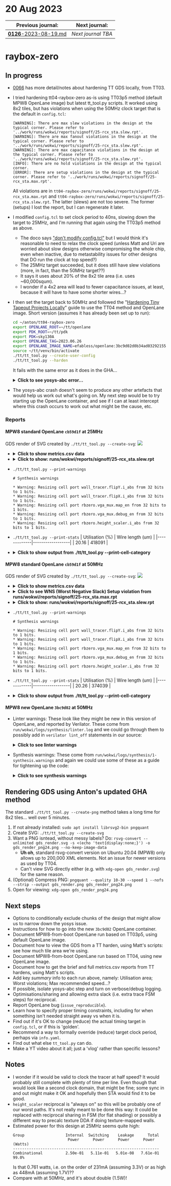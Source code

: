 # 20 Aug 2023

| Previous journal: | Next journal: |
|-|-|
| [**0126**-2023-08-19.md](./0126-2023-08-19.md) | *Next journal TBA* |

# raybox-zero

## In progress

*   [0066](./0066-2023-04-26.md) has more detail/notes about hardening TT GDS locally, from TT03.
*   I tried hardening tt04-raybox-zero as-is using TT03p5 method (default MPW8 OpenLane image) but latest tt_tool.py scripts. It worked using 8x2 tiles, but has violations when using the 50MHz clock target that is the default in `config.tcl`:
    ```
    [WARNING]: There are max slew violations in the design at the typical corner. Please refer to '../work/runs/wokwi/reports/signoff/25-rcx_sta.slew.rpt'.
    [WARNING]: There are max fanout violations in the design at the typical corner. Please refer to '../work/runs/wokwi/reports/signoff/25-rcx_sta.slew.rpt'.
    [WARNING]: There are max capacitance violations in the design at the typical corner. Please refer to '../work/runs/wokwi/reports/signoff/25-rcx_sta.slew.rpt'.
    [INFO]: There are no hold violations in the design at the typical corner.
    [ERROR]: There are setup violations in the design at the typical corner. Please refer to '../work/runs/wokwi/reports/signoff/25-rcx_sta.max.rpt'.
    ```
    All violations are in `tt04-raybox-zero/runs/wokwi/reports/signoff/25-rcx_sta.max.rpt` and `tt04-raybox-zero/runs/wokwi/reports/signoff/25-rcx_sta.slew.rpt`. The latter (slews) are not too severe. The former (setups) I lost the report, but I can regenerate it later.
*   I modified `config.tcl` to set clock period to 40ns, slowing down the target to 25MHz, and I'm running that again using the TT03p5 method as above.
    *   The doco says ["don't modify config.tcl"](https://tinytapeout.com/hdl/important/#dont-modify-configtcl) but I would think it's reasonable to need to relax the clock speed (unless Matt and Uri are worried about slow designs otherwise compromising the whole chip, even when inactive, due to metastability issues for other designs that DO run the clock at top speed?)
    *   The 25MHz target succeeded, but it does still have slew violations (more, in fact, than the 50MHz target??)
    *   It says it uses about 20% of the 8x2 tile area (i.e. uses ~60,000squm).
    *   I wonder if a 4x2 area will lead to fewer capacitance issues, at least, because it will have to have some shorter wires...?
*   I then set the target back to 50MHz and followed the "[Hardening Tiny Tapeout Projects Locally]" guide to use the TT04 method and OpenLane image. Short version (assumes it has already been set up to run):
    ```bash
    cd ~/anton/tt04-raybox-zero
    export OPENLANE_ROOT=~/tt/openlane
    export PDK_ROOT=~/tt/pdk
    export PDK=sky130A
    export OPENLANE_TAG=2023.06.26
    export OPENLANE_IMAGE_NAME=efabless/openlane:3bc9d02d0b34ad032921553e512fbe4bebf1d833
    source ~/tt/venv/bin/activate
    ./tt/tt_tool.py --create-user-config
    ./tt/tt_tool.py --harden
    ```
    It fails with the same error as it does in the GHA...
    
    <details><summary><strong>Click to see yosys-abc error...</strong></summary>

    ```
    [INFO]: Running linter (Verilator) (log: ../work/runs/wokwi/logs/synthesis/linter.log)...
    [INFO]: 0 errors found by linter
    [WARNING]: 19 warnings found by linter
    [STEP 1]
    [INFO]: Running Synthesis (log: ../work/runs/wokwi/logs/synthesis/1-synthesis.log)...
    [ERROR]: during executing yosys script /openlane/scripts/yosys/synth.tcl
    [ERROR]: Log: ../work/runs/wokwi/logs/synthesis/1-synthesis.log
    [ERROR]: Last 10 lines:

    67. Executing ABC pass (technology mapping using ABC).

    67.1. Extracting gate netlist of module `\tt_um_algofoogle_raybox_zero' to `/tmp/yosys-abc-slUxpa/input.blif'..
    Extracted 18522 gates and 18672 wires to a netlist network with 148 inputs and 151 outputs.

    67.1.1. Executing ABC.
    sh: line 1:   143 Aborted                 (core dumped) "/build/bin/yosys-abc" -s -f /tmp/yosys-abc-slUxpa/abc.script 2>&1
    ERROR: ABC: execution of command ""/build/bin/yosys-abc" -s -f /tmp/yosys-abc-slUxpa/abc.script 2>&1" failed: return code 134.
    child process exited abnormally
    ```
    </details>
*   The yosys-abc crash doesn't seem to produce any other artefacts that would help us work out what's going on. My next step would be to try starting up the OpenLane container, and see if I can at least intercept where this crash occurs to work out what might be the cause, etc.

### Reports

#### MPW8 standard OpenLane `cb59d1f` at 25MHz

GDS render of SVG created by `./tt/tt_tool.py --create-svg`:
![](i/0127-gds_render-tt03-25.png)

*   <details><summary><strong>Click to show metrics.csv data</strong></summary>

    | Param                            | value                         |
    |-|-|
    | design                           | /work/src                     |
    | design_name                      | tt_um_algofoogle_raybox_zero  |
    | config                           | wokwi                         |
    | flow_status                      | flow completed                |
    | total_runtime                    | 0h20m42s0ms                   |
    | routed_runtime                   | 0h16m16s0ms                   |
    | (Cell/mm^2)/Core_Util            | 39683.4422817017              |
    | DIEAREA_mm^2                     | 0.30697941759999997           |
    | CellPer_mm^2                     | 19841.72114085085             |
    | OpenDP_Util                      | 20.16                         |
    | Peak_Memory_Usage_MB             | 994.22                        |
    | cell_count                       | 6091                          |
    | tritonRoute_violations           | 0                             |
    | Short_violations                 | 0                             |
    | MetSpc_violations                | 0                             |
    | OffGrid_violations               | 0                             |
    | MinHole_violations               | 0                             |
    | Other_violations                 | 0                             |
    | Magic_violations                 | 0                             |
    | antenna_violations               | -1                            |
    | lvs_total_errors                 | 0                             |
    | cvc_total_errors                 | -1                            |
    | klayout_violations               | -1                            |
    | wire_length                      | 418091                        |
    | vias                             | 53171                         |
    | wns                              | 0.0                           |
    | pl_wns                           | 0.0                           |
    | optimized_wns                    | 0.0                           |
    | fastroute_wns                    | 0.0                           |
    | spef_wns                         | 0.0                           |
    | tns                              | 0.0                           |
    | pl_tns                           | 0.0                           |
    | optimized_tns                    | 0.0                           |
    | fastroute_tns                    | 0.0                           |
    | spef_tns                         | 0.0                           |
    | HPWL                             | 336821133.0                   |
    | routing_layer1_pct               | 0.0                           |
    | routing_layer2_pct               | 44.12                         |
    | routing_layer3_pct               | 16.3                          |
    | routing_layer4_pct               | 31.67                         |
    | routing_layer5_pct               | 0.78                          |
    | routing_layer6_pct               | -1                            |
    | wires_count                      | 18331                         |
    | wire_bits                        | 20581                         |
    | public_wires_count               | 139                           |
    | public_wire_bits                 | 2210                          |
    | memories_count                   | 0                             |
    | memory_bits                      | 0                             |
    | processes_count                  | 0                             |
    | cells_pre_abc                    | 18418                         |
    | AND                              | 310                           |
    | DFF                              | 7                             |
    | NAND                             | 211                           |
    | NOR                              | 2896                          |
    | OR                               | 2310                          |
    | XOR                              | 3472                          |
    | XNOR                             | 1906                          |
    | MUX                              | 812                           |
    | inputs                           | 148                           |
    | outputs                          | 151                           |
    | level                            | 89                            |
    | EndCaps                          | 162                           |
    | TapCells                         | 4357                          |
    | Diodes                           | 0                             |
    | Total_Physical_Cells             | 4519                          |
    | CoreArea_um^2                    | 298366.1568                   |
    | power_slowest_internal_uW        | -1                            |
    | power_slowest_switching_uW       | -1                            |
    | power_slowest_leakage_uW         | -1                            |
    | power_typical_internal_uW        | -1                            |
    | power_typical_switching_uW       | -1                            |
    | power_typical_leakage_uW         | -1                            |
    | power_fastest_internal_uW        | -1                            |
    | power_fastest_switching_uW       | -1                            |
    | power_fastest_leakage_uW         | -1                            |
    | critical_path_ns                 | -1                            |
    | suggested_clock_period           | 40.0                          |
    | suggested_clock_frequency        | 25.0                          |
    | CLOCK_PERIOD                     | 40                            |
    | SYNTH_STRATEGY                   | AREA 0                        |
    | SYNTH_MAX_FANOUT                 | 10                            |
    | FP_CORE_UTIL                     | 50                            |
    | FP_ASPECT_RATIO                  | 1                             |
    | FP_PDN_VPITCH                    | 153.6                         |
    | FP_PDN_HPITCH                    | 153.18                        |
    | PL_TARGET_DENSITY                | 0.55                          |
    | GRT_ADJUSTMENT                   | 0.3                           |
    | STD_CELL_LIBRARY                 | sky130_fd_sc_hd               |
    | DIODE_INSERTION_STRATEGY         | 3                             |

    </details>
*   <details><summary><strong>Click to show: runs/wokwi/reports/signoff/25-rcx_sta.slew.rpt</strong></summary>

    ```
    ===========================================================================
    report_check_types -max_slew -max_cap -max_fanout -violators
    ============================================================================
    max slew

    Pin                                    Limit    Slew   Slack
    ------------------------------------------------------------
    _09930_/A                               1.50    1.74   -0.24 (VIOLATED)
    _09683_/A2                              1.50    1.74   -0.24 (VIOLATED)
    _09684_/C                               1.50    1.74   -0.24 (VIOLATED)
    _10216_/A1                              1.50    1.74   -0.24 (VIOLATED)
    _10326_/B2                              1.50    1.74   -0.24 (VIOLATED)
    _09959_/A                               1.50    1.74   -0.24 (VIOLATED)
    _09998_/A1                              1.50    1.74   -0.24 (VIOLATED)
    _11547_/A2                              1.50    1.74   -0.24 (VIOLATED)
    _10342_/B                               1.50    1.74   -0.24 (VIOLATED)
    _09681_/Y                               1.51    1.74   -0.23 (VIOLATED)
    _09347_/X                               1.50    1.62   -0.12 (VIOLATED)
    _10118_/A                               1.50    1.62   -0.12 (VIOLATED)
    _09704_/B1                              1.50    1.62   -0.12 (VIOLATED)
    _09832_/A                               1.50    1.62   -0.12 (VIOLATED)
    _10313_/A                               1.50    1.62   -0.12 (VIOLATED)
    _09686_/A                               1.50    1.62   -0.12 (VIOLATED)
    _10372_/A                               1.50    1.62   -0.12 (VIOLATED)
    _10568_/A                               1.50    1.62   -0.12 (VIOLATED)
    _09348_/A                               1.50    1.62   -0.12 (VIOLATED)
    _11051_/C                               1.50    1.62   -0.12 (VIOLATED)
    _09920_/B1                              1.50    1.52   -0.02 (VIOLATED)
    _10201_/A                               1.50    1.52   -0.02 (VIOLATED)
    _09829_/A                               1.50    1.52   -0.02 (VIOLATED)
    _09682_/A                               1.50    1.52   -0.02 (VIOLATED)
    _10569_/B1                              1.50    1.52   -0.02 (VIOLATED)
    _10982_/A                               1.50    1.51   -0.01 (VIOLATED)
    _10984_/A                               1.50    1.51   -0.01 (VIOLATED)
    _11053_/B                               1.50    1.51   -0.01 (VIOLATED)
    _09293_/Y                               1.50    1.51   -0.01 (VIOLATED)

    max fanout

    Pin                                   Limit Fanout  Slack
    ---------------------------------------------------------
    _09819_/X                                10     19     -9 (VIOLATED)
    clkbuf_4_1_0_clk/X                       10     19     -9 (VIOLATED)
    _07847_/X                                10     14     -4 (VIOLATED)
    _09534_/X                                10     14     -4 (VIOLATED)
    clkbuf_4_0_0_clk/X                       10     13     -3 (VIOLATED)
    clkbuf_4_3_0_clk/X                       10     12     -2 (VIOLATED)
    _06284_/X                                10     11        (VIOLATED)
    _08100_/X                                10     11        (VIOLATED)
    _08275_/X                                10     11        (VIOLATED)
    _08765_/X                                10     11        (VIOLATED)
    _09595_/X                                10     11        (VIOLATED)
    _09773_/X                                10     11        (VIOLATED)
    _10093_/X                                10     11        (VIOLATED)
    clkbuf_4_11_0_clk/X                      10     11        (VIOLATED)

    max capacitance

    Pin                                    Limit     Cap   Slack
    ------------------------------------------------------------
    _09681_/Y                               0.13    0.16   -0.03 (VIOLATED)
    _09347_/X                               0.22    0.24   -0.02 (VIOLATED)
    _09293_/Y                               0.21    0.22   -0.01 (VIOLATED)


    ===========================================================================
    max slew violation count 29
    max fanout violation count 14
    max cap violation count 3
    ============================================================================
    ```
    </details>
*   `./tt/tt_tool.py --print-warnings`
    ```
    # Synthesis warnings

    * Warning: Resizing cell port wall_tracer.flipY.i_abs from 32 bits to 1 bits.
    * Warning: Resizing cell port wall_tracer.flipX.i_abs from 32 bits to 1 bits.
    * Warning: Resizing cell port rbzero.vga_mux.map_en from 32 bits to 1 bits.
    * Warning: Resizing cell port rbzero.vga_mux.debug_en from 32 bits to 1 bits.
    * Warning: Resizing cell port rbzero.height_scaler.i_abs from 32 bits to 1 bits.
    ```
*   `./tt/tt_tool.py --print-stats`
    | Utilisation (%) | Wire length (um) |
    |-------------|------------------|
    | 20.16 | 418091 |
*   <details><summary><strong>Click to show output from ./tt/tt_tool.py --print-cell-category</strong></summary>

    | Category | Cells | Count |
    |---------------|----------|-------|
    |Fill | [decap](https://skywater-pdk.readthedocs.io/en/main/contents/libraries/sky130_fd_sc_hd/cells/decap) [fill](https://skywater-pdk.readthedocs.io/en/main/contents/libraries/sky130_fd_sc_hd/cells/fill) | 26165|
    |Tap | [tapvpwrvgnd](https://skywater-pdk.readthedocs.io/en/main/contents/libraries/sky130_fd_sc_hd/cells/tapvpwrvgnd) | 4357|
    |Combo Logic | [a22o](https://skywater-pdk.readthedocs.io/en/main/contents/libraries/sky130_fd_sc_hd/cells/a22o) [o22a](https://skywater-pdk.readthedocs.io/en/main/contents/libraries/sky130_fd_sc_hd/cells/o22a) [o221a](https://skywater-pdk.readthedocs.io/en/main/contents/libraries/sky130_fd_sc_hd/cells/o221a) [a211o](https://skywater-pdk.readthedocs.io/en/main/contents/libraries/sky130_fd_sc_hd/cells/a211o) [a21oi](https://skywater-pdk.readthedocs.io/en/main/contents/libraries/sky130_fd_sc_hd/cells/a21oi) [o31a](https://skywater-pdk.readthedocs.io/en/main/contents/libraries/sky130_fd_sc_hd/cells/o31a) [or3b](https://skywater-pdk.readthedocs.io/en/main/contents/libraries/sky130_fd_sc_hd/cells/or3b) [a31o](https://skywater-pdk.readthedocs.io/en/main/contents/libraries/sky130_fd_sc_hd/cells/a31o) [o21a](https://skywater-pdk.readthedocs.io/en/main/contents/libraries/sky130_fd_sc_hd/cells/o21a) [nor3b](https://skywater-pdk.readthedocs.io/en/main/contents/libraries/sky130_fd_sc_hd/cells/nor3b) [and2b](https://skywater-pdk.readthedocs.io/en/main/contents/libraries/sky130_fd_sc_hd/cells/and2b) [o21ba](https://skywater-pdk.readthedocs.io/en/main/contents/libraries/sky130_fd_sc_hd/cells/o21ba) [o21bai](https://skywater-pdk.readthedocs.io/en/main/contents/libraries/sky130_fd_sc_hd/cells/o21bai) [a311o](https://skywater-pdk.readthedocs.io/en/main/contents/libraries/sky130_fd_sc_hd/cells/a311o) [a32oi](https://skywater-pdk.readthedocs.io/en/main/contents/libraries/sky130_fd_sc_hd/cells/a32oi) [and3b](https://skywater-pdk.readthedocs.io/en/main/contents/libraries/sky130_fd_sc_hd/cells/and3b) [a311oi](https://skywater-pdk.readthedocs.io/en/main/contents/libraries/sky130_fd_sc_hd/cells/a311oi) [a32o](https://skywater-pdk.readthedocs.io/en/main/contents/libraries/sky130_fd_sc_hd/cells/a32o) [a21o](https://skywater-pdk.readthedocs.io/en/main/contents/libraries/sky130_fd_sc_hd/cells/a21o) [or4b](https://skywater-pdk.readthedocs.io/en/main/contents/libraries/sky130_fd_sc_hd/cells/or4b) [or2b](https://skywater-pdk.readthedocs.io/en/main/contents/libraries/sky130_fd_sc_hd/cells/or2b) [o211a](https://skywater-pdk.readthedocs.io/en/main/contents/libraries/sky130_fd_sc_hd/cells/o211a) [o21ai](https://skywater-pdk.readthedocs.io/en/main/contents/libraries/sky130_fd_sc_hd/cells/o21ai) [o211ai](https://skywater-pdk.readthedocs.io/en/main/contents/libraries/sky130_fd_sc_hd/cells/o211ai) [a2bb2o](https://skywater-pdk.readthedocs.io/en/main/contents/libraries/sky130_fd_sc_hd/cells/a2bb2o) [a211oi](https://skywater-pdk.readthedocs.io/en/main/contents/libraries/sky130_fd_sc_hd/cells/a211oi) [o32a](https://skywater-pdk.readthedocs.io/en/main/contents/libraries/sky130_fd_sc_hd/cells/o32a) [a41o](https://skywater-pdk.readthedocs.io/en/main/contents/libraries/sky130_fd_sc_hd/cells/a41o) [a22oi](https://skywater-pdk.readthedocs.io/en/main/contents/libraries/sky130_fd_sc_hd/cells/a22oi) [a31oi](https://skywater-pdk.readthedocs.io/en/main/contents/libraries/sky130_fd_sc_hd/cells/a31oi) [o22ai](https://skywater-pdk.readthedocs.io/en/main/contents/libraries/sky130_fd_sc_hd/cells/o22ai) [nand3b](https://skywater-pdk.readthedocs.io/en/main/contents/libraries/sky130_fd_sc_hd/cells/nand3b) [a21bo](https://skywater-pdk.readthedocs.io/en/main/contents/libraries/sky130_fd_sc_hd/cells/a21bo) [a2bb2oi](https://skywater-pdk.readthedocs.io/en/main/contents/libraries/sky130_fd_sc_hd/cells/a2bb2oi) [o2bb2a](https://skywater-pdk.readthedocs.io/en/main/contents/libraries/sky130_fd_sc_hd/cells/o2bb2a) [and4b](https://skywater-pdk.readthedocs.io/en/main/contents/libraries/sky130_fd_sc_hd/cells/and4b) [o32ai](https://skywater-pdk.readthedocs.io/en/main/contents/libraries/sky130_fd_sc_hd/cells/o32ai) [nor2b](https://skywater-pdk.readthedocs.io/en/main/contents/libraries/sky130_fd_sc_hd/cells/nor2b) [and4bb](https://skywater-pdk.readthedocs.io/en/main/contents/libraries/sky130_fd_sc_hd/cells/and4bb) [a2111oi](https://skywater-pdk.readthedocs.io/en/main/contents/libraries/sky130_fd_sc_hd/cells/a2111oi) [o31ai](https://skywater-pdk.readthedocs.io/en/main/contents/libraries/sky130_fd_sc_hd/cells/o31ai) [o2bb2ai](https://skywater-pdk.readthedocs.io/en/main/contents/libraries/sky130_fd_sc_hd/cells/o2bb2ai) [nor4b](https://skywater-pdk.readthedocs.io/en/main/contents/libraries/sky130_fd_sc_hd/cells/nor4b) [o41a](https://skywater-pdk.readthedocs.io/en/main/contents/libraries/sky130_fd_sc_hd/cells/o41a) [o311a](https://skywater-pdk.readthedocs.io/en/main/contents/libraries/sky130_fd_sc_hd/cells/o311a) [o311ai](https://skywater-pdk.readthedocs.io/en/main/contents/libraries/sky130_fd_sc_hd/cells/o311ai) [a221o](https://skywater-pdk.readthedocs.io/en/main/contents/libraries/sky130_fd_sc_hd/cells/a221o) [a221oi](https://skywater-pdk.readthedocs.io/en/main/contents/libraries/sky130_fd_sc_hd/cells/a221oi) [o41ai](https://skywater-pdk.readthedocs.io/en/main/contents/libraries/sky130_fd_sc_hd/cells/o41ai) [a2111o](https://skywater-pdk.readthedocs.io/en/main/contents/libraries/sky130_fd_sc_hd/cells/a2111o) [o2111a](https://skywater-pdk.readthedocs.io/en/main/contents/libraries/sky130_fd_sc_hd/cells/o2111a) [o2111ai](https://skywater-pdk.readthedocs.io/en/main/contents/libraries/sky130_fd_sc_hd/cells/o2111ai) [or4bb](https://skywater-pdk.readthedocs.io/en/main/contents/libraries/sky130_fd_sc_hd/cells/or4bb) [o221ai](https://skywater-pdk.readthedocs.io/en/main/contents/libraries/sky130_fd_sc_hd/cells/o221ai) | 2053|
    |NOR | [xnor2](https://skywater-pdk.readthedocs.io/en/main/contents/libraries/sky130_fd_sc_hd/cells/xnor2) [nor2](https://skywater-pdk.readthedocs.io/en/main/contents/libraries/sky130_fd_sc_hd/cells/nor2) [nor4](https://skywater-pdk.readthedocs.io/en/main/contents/libraries/sky130_fd_sc_hd/cells/nor4) [nor3](https://skywater-pdk.readthedocs.io/en/main/contents/libraries/sky130_fd_sc_hd/cells/nor3) | 1429|
    |OR | [or4](https://skywater-pdk.readthedocs.io/en/main/contents/libraries/sky130_fd_sc_hd/cells/or4) [or2](https://skywater-pdk.readthedocs.io/en/main/contents/libraries/sky130_fd_sc_hd/cells/or2) [or3](https://skywater-pdk.readthedocs.io/en/main/contents/libraries/sky130_fd_sc_hd/cells/or3) [xor2](https://skywater-pdk.readthedocs.io/en/main/contents/libraries/sky130_fd_sc_hd/cells/xor2) | 859|
    |NAND | [nand2](https://skywater-pdk.readthedocs.io/en/main/contents/libraries/sky130_fd_sc_hd/cells/nand2) [nand3](https://skywater-pdk.readthedocs.io/en/main/contents/libraries/sky130_fd_sc_hd/cells/nand3) [nand4](https://skywater-pdk.readthedocs.io/en/main/contents/libraries/sky130_fd_sc_hd/cells/nand4) [nand2b](https://skywater-pdk.readthedocs.io/en/main/contents/libraries/sky130_fd_sc_hd/cells/nand2b) | 606|
    |AND | [and3](https://skywater-pdk.readthedocs.io/en/main/contents/libraries/sky130_fd_sc_hd/cells/and3) [and4](https://skywater-pdk.readthedocs.io/en/main/contents/libraries/sky130_fd_sc_hd/cells/and4) [and2](https://skywater-pdk.readthedocs.io/en/main/contents/libraries/sky130_fd_sc_hd/cells/and2) [a21boi](https://skywater-pdk.readthedocs.io/en/main/contents/libraries/sky130_fd_sc_hd/cells/a21boi) | 481|
    |Buffer | [clkbuf](https://skywater-pdk.readthedocs.io/en/main/contents/libraries/sky130_fd_sc_hd/cells/clkbuf) [buf](https://skywater-pdk.readthedocs.io/en/main/contents/libraries/sky130_fd_sc_hd/cells/buf) | 323|
    |Flip Flops | [dfxtp](https://skywater-pdk.readthedocs.io/en/main/contents/libraries/sky130_fd_sc_hd/cells/dfxtp) | 148|
    |Inverter | [inv](https://skywater-pdk.readthedocs.io/en/main/contents/libraries/sky130_fd_sc_hd/cells/inv) | 97|
    |Multiplexer | [mux2](https://skywater-pdk.readthedocs.io/en/main/contents/libraries/sky130_fd_sc_hd/cells/mux2) [mux4](https://skywater-pdk.readthedocs.io/en/main/contents/libraries/sky130_fd_sc_hd/cells/mux4) | 89|
    |Diode | [diode](https://skywater-pdk.readthedocs.io/en/main/contents/libraries/sky130_fd_sc_hd/cells/diode) | 71|
    |Clock | [clkinv](https://skywater-pdk.readthedocs.io/en/main/contents/libraries/sky130_fd_sc_hd/cells/clkinv) | 21|
    |Misc | [dlymetal6s2s](https://skywater-pdk.readthedocs.io/en/main/contents/libraries/sky130_fd_sc_hd/cells/dlymetal6s2s) [conb](https://skywater-pdk.readthedocs.io/en/main/contents/libraries/sky130_fd_sc_hd/cells/conb) [dlygate4sd3](https://skywater-pdk.readthedocs.io/en/main/contents/libraries/sky130_fd_sc_hd/cells/dlygate4sd3) | 21|

    6198 total cells (excluding fill and tap cells)
    </details>



#### MPW8 standard OpenLane `cb59d1f` at 50MHz

GDS render of SVG created by `./tt/tt_tool.py --create-svg`:
![](i/0127-gds_render-tt03-50.png)

*   <details><summary><strong>Click to show metrics.csv data</strong></summary>

    | Param                        | value                        |
    |-|-|
    | design                       | /work/src                    |
    | design_name                  | tt_um_algofoogle_raybox_zero |
    | config                       | wokwi                        |
    | flow_status                  | flow failed                  |
    | total_runtime                | 0h17m30s0ms                  |
    | routed_runtime               | 0h13m26s0ms                  |
    | (Cell/mm^2)/Core_Util        | 39683.4422817017             |
    | DIEAREA_mm^2                 | 0.30697941759999997          |
    | CellPer_mm^2                 | 19841.72114085085            |
    | OpenDP_Util                  | 20.26                        |
    | Peak_Memory_Usage_MB         | 999.57                       |
    | cell_count                   | 6091                         |
    | tritonRoute_violations       | 0                            |
    | Short_violations             | 0                            |
    | MetSpc_violations            | 0                            |
    | OffGrid_violations           | 0                            |
    | MinHole_violations           | 0                            |
    | Other_violations             | 0                            |
    | Magic_violations             | 0                            |
    | antenna_violations           | -1                           |
    | lvs_total_errors             | 0                            |
    | cvc_total_errors             | -1                           |
    | klayout_violations           | -1                           |
    | wire_length                  | 374039                       |
    | vias                         | 51681                        |
    | wns                          | -5.34                        |
    | pl_wns                       | -7.73                        |
    | optimized_wns                | -4.89                        |
    | fastroute_wns                | -4.96                        |
    | spef_wns                     | -8.33                        |
    | tns                          | -57.76                       |
    | pl_tns                       | -167.83                      |
    | optimized_tns                | -139.65                      |
    | fastroute_tns                | -141.66                      |
    | spef_tns                     | -269.17                      |
    | HPWL                         | 312894246.0                  |
    | routing_layer1_pct           | 0.0                          |
    | routing_layer2_pct           | 42.84                        |
    | routing_layer3_pct           | 12.77                        |
    | routing_layer4_pct           | 25.29                        |
    | routing_layer5_pct           | 0.05                         |
    | routing_layer6_pct           | -1                           |
    | wires_count                  | 18331                        |
    | wire_bits                    | 20581                        |
    | public_wires_count           | 139                          |
    | public_wire_bits             | 2210                         |
    | memories_count               | 0                            |
    | memory_bits                  | 0                            |
    | processes_count              | 0                            |
    | cells_pre_abc                | 18418                        |
    | AND                          | 310                          |
    | DFF                          | 7                            |
    | NAND                         | 211                          |
    | NOR                          | 2896                         |
    | OR                           | 2310                         |
    | XOR                          | 3472                         |
    | XNOR                         | 1906                         |
    | MUX                          | 812                          |
    | inputs                       | 148                          |
    | outputs                      | 151                          |
    | level                        | 89                           |
    | EndCaps                      | 162                          |
    | TapCells                     | 4357                         |
    | Diodes                       | 0                            |
    | Total_Physical_Cells         | 4519                         |
    | CoreArea_um^2                | 298366.1568                  |
    | power_slowest_internal_uW    | -1                           |
    | power_slowest_switching_uW   | -1                           |
    | power_slowest_leakage_uW     | -1                           |
    | power_typical_internal_uW    | -1                           |
    | power_typical_switching_uW   | -1                           |
    | power_typical_leakage_uW     | -1                           |
    | power_fastest_internal_uW    | -1                           |
    | power_fastest_switching_uW   | -1                           |
    | power_fastest_leakage_uW     | -1                           |
    | critical_path_ns             | -1                           |
    | suggested_clock_period       | 28.33                        |
    | suggested_clock_frequency    | 35.29827038475115            |
    | CLOCK_PERIOD                 | 20                           |
    | SYNTH_STRATEGY               | AREA 0                       |
    | SYNTH_MAX_FANOUT             | 10                           |
    | FP_CORE_UTIL                 | 50                           |
    | FP_ASPECT_RATIO              | 1                            |
    | FP_PDN_VPITCH                | 153.6                        |
    | FP_PDN_HPITCH                | 153.18                       |
    | PL_TARGET_DENSITY            | 0.55                         |
    | GRT_ADJUSTMENT               | 0.3                          |
    | STD_CELL_LIBRARY             | sky130_fd_sc_hd              |
    | DIODE_INSERTION_STRATEGY     | 3                            |

    </details>
*   <details><summary><strong>Click to see WNS (Worst Negative Slack) Setup violation from runs/wokwi/reports/signoff/25-rcx_sta.max.rpt</strong></summary>

    ```
    ===========================================================================
    report_checks -path_delay max (Setup)
    ============================================================================
    Startpoint: _11843_ (rising edge-triggered flip-flop clocked by clk)
    Endpoint: _11888_ (rising edge-triggered flip-flop clocked by clk)
    Path Group: clk
    Path Type: max

    Fanout     Cap    Slew   Delay    Time   Description
    -----------------------------------------------------------------------------
                            0.00    0.00   clock clk (rise edge)
                            0.00    0.00   clock source latency
                    0.23    0.17    0.17 ^ clk (in)
        1    0.05                           clk (net)
                    0.23    0.00    0.17 ^ clkbuf_0_clk/A (sky130_fd_sc_hd__clkbuf_16)
                    0.07    0.22    0.39 ^ clkbuf_0_clk/X (sky130_fd_sc_hd__clkbuf_16)
        2    0.05                           clknet_0_clk (net)
                    0.07    0.00    0.39 ^ clkbuf_1_1_0_clk/A (sky130_fd_sc_hd__clkbuf_8)
                    0.03    0.13    0.52 ^ clkbuf_1_1_0_clk/X (sky130_fd_sc_hd__clkbuf_8)
        1    0.01                           clknet_1_1_0_clk (net)
                    0.03    0.00    0.52 ^ clkbuf_1_1_1_clk/A (sky130_fd_sc_hd__clkbuf_8)
                    0.04    0.12    0.64 ^ clkbuf_1_1_1_clk/X (sky130_fd_sc_hd__clkbuf_8)
        2    0.01                           clknet_1_1_1_clk (net)
                    0.04    0.00    0.64 ^ clkbuf_2_2_0_clk/A (sky130_fd_sc_hd__clkbuf_8)
                    0.04    0.12    0.77 ^ clkbuf_2_2_0_clk/X (sky130_fd_sc_hd__clkbuf_8)
        2    0.01                           clknet_2_2_0_clk (net)
                    0.04    0.00    0.77 ^ clkbuf_3_5_0_clk/A (sky130_fd_sc_hd__clkbuf_8)
                    0.04    0.12    0.89 ^ clkbuf_3_5_0_clk/X (sky130_fd_sc_hd__clkbuf_8)
        2    0.01                           clknet_3_5_0_clk (net)
                    0.04    0.00    0.89 ^ clkbuf_4_10_0_clk/A (sky130_fd_sc_hd__clkbuf_8)
                    0.07    0.15    1.04 ^ clkbuf_4_10_0_clk/X (sky130_fd_sc_hd__clkbuf_8)
        6    0.03                           clknet_4_10_0_clk (net)
                    0.07    0.00    1.04 ^ _11843_/CLK (sky130_fd_sc_hd__dfxtp_2)
                    0.09    0.39    1.43 v _11843_/Q (sky130_fd_sc_hd__dfxtp_2)
        5    0.03                           rbzero.wall_tracer.flipX.i_data[-6] (net)
                    0.09    0.00    1.43 v _07724_/A (sky130_fd_sc_hd__or4_2)
                    0.19    0.84    2.28 v _07724_/X (sky130_fd_sc_hd__or4_2)
        3    0.03                           _01243_ (net)
                    0.19    0.00    2.28 v _07725_/A (sky130_fd_sc_hd__buf_6)
                    0.06    0.22    2.50 v _07725_/X (sky130_fd_sc_hd__buf_6)
        10    0.05                           _01244_ (net)
                    0.06    0.00    2.50 v _07750_/B (sky130_fd_sc_hd__or4_2)
                    0.15    0.75    3.26 v _07750_/X (sky130_fd_sc_hd__or4_2)
        4    0.02                           _01262_ (net)
                    0.15    0.00    3.26 v _07986_/A1 (sky130_fd_sc_hd__a22o_1)
                    0.08    0.30    3.55 v _07986_/X (sky130_fd_sc_hd__a22o_1)
        3    0.01                           _01482_ (net)
                    0.08    0.00    3.55 v _07999_/B1 (sky130_fd_sc_hd__a31o_1)
                    0.11    0.28    3.83 v _07999_/X (sky130_fd_sc_hd__a31o_1)
        2    0.02                           _01495_ (net)
                    0.11    0.00    3.83 v _08000_/C1 (sky130_fd_sc_hd__a211o_4)
                    0.12    0.39    4.22 v _08000_/X (sky130_fd_sc_hd__a211o_4)
        10    0.06                           _01496_ (net)
                    0.12    0.00    4.23 v _08010_/B (sky130_fd_sc_hd__or3_1)
                    0.06    0.38    4.61 v _08010_/X (sky130_fd_sc_hd__or3_1)
        1    0.00                           _01506_ (net)
                    0.06    0.00    4.61 v _08011_/A (sky130_fd_sc_hd__buf_4)
                    0.09    0.22    4.83 v _08011_/X (sky130_fd_sc_hd__buf_4)
        10    0.07                           _01507_ (net)
                    0.09    0.00    4.83 v _08015_/A (sky130_fd_sc_hd__nand2_1)
                    0.19    0.19    5.02 ^ _08015_/Y (sky130_fd_sc_hd__nand2_1)
        3    0.02                           _01511_ (net)
                    0.19    0.00    5.02 ^ _08016_/A (sky130_fd_sc_hd__clkbuf_4)
                    0.21    0.32    5.34 ^ _08016_/X (sky130_fd_sc_hd__clkbuf_4)
        10    0.07                           _01512_ (net)
                    0.21    0.00    5.35 ^ _08051_/S (sky130_fd_sc_hd__mux2_1)
                    0.10    0.42    5.77 v _08051_/X (sky130_fd_sc_hd__mux2_1)
        2    0.01                           _01547_ (net)
                    0.10    0.00    5.77 v _08052_/B1 (sky130_fd_sc_hd__a22o_2)
                    0.11    0.32    6.09 v _08052_/X (sky130_fd_sc_hd__a22o_2)
        3    0.03                           _01548_ (net)
                    0.11    0.00    6.09 v _08070_/A3 (sky130_fd_sc_hd__a41o_2)
                    0.12    0.40    6.49 v _08070_/X (sky130_fd_sc_hd__a41o_2)
        4    0.04                           _01566_ (net)
                    0.12    0.00    6.49 v _08257_/B (sky130_fd_sc_hd__xnor2_4)
                    1.02    0.85    7.34 ^ _08257_/Y (sky130_fd_sc_hd__xnor2_4)
        8    0.14                           _01753_ (net)
                    1.02    0.00    7.34 ^ _08258_/B (sky130_fd_sc_hd__nand2_1)
                    0.20    0.25    7.60 v _08258_/Y (sky130_fd_sc_hd__nand2_1)
        2    0.01                           _01754_ (net)
                    0.20    0.00    7.60 v _08262_/A (sky130_fd_sc_hd__xnor2_1)
                    0.33    0.39    7.99 ^ _08262_/Y (sky130_fd_sc_hd__xnor2_1)
        2    0.01                           _01758_ (net)
                    0.33    0.00    7.99 ^ _08264_/A (sky130_fd_sc_hd__xnor2_2)
                    0.12    0.19    8.17 v _08264_/Y (sky130_fd_sc_hd__xnor2_2)
        2    0.02                           _01760_ (net)
                    0.12    0.00    8.18 v _08265_/B (sky130_fd_sc_hd__xor2_4)
                    0.11    0.21    8.38 v _08265_/X (sky130_fd_sc_hd__xor2_4)
        2    0.02                           _01761_ (net)
                    0.11    0.00    8.38 v _08289_/A2 (sky130_fd_sc_hd__a21boi_4)
                    0.26    0.30    8.69 ^ _08289_/Y (sky130_fd_sc_hd__a21boi_4)
        2    0.03                           _01785_ (net)
                    0.26    0.00    8.69 ^ _08324_/A (sky130_fd_sc_hd__xor2_4)
                    0.25    0.29    8.98 ^ _08324_/X (sky130_fd_sc_hd__xor2_4)
        2    0.03                           _01820_ (net)
                    0.25    0.00    8.98 ^ _08337_/A (sky130_fd_sc_hd__xnor2_4)
                    0.11    0.16    9.14 v _08337_/Y (sky130_fd_sc_hd__xnor2_4)
        2    0.03                           _01833_ (net)
                    0.11    0.00    9.14 v _08338_/B (sky130_fd_sc_hd__xor2_2)
                    0.10    0.19    9.34 v _08338_/X (sky130_fd_sc_hd__xor2_2)
        2    0.01                           _01834_ (net)
                    0.10    0.00    9.34 v _08339_/B (sky130_fd_sc_hd__xnor2_2)
                    0.30    0.29    9.63 ^ _08339_/Y (sky130_fd_sc_hd__xnor2_2)
        2    0.02                           _01835_ (net)
                    0.30    0.00    9.63 ^ _08419_/B (sky130_fd_sc_hd__xor2_1)
                    0.24    0.29    9.92 ^ _08419_/X (sky130_fd_sc_hd__xor2_1)
        2    0.01                           _01915_ (net)
                    0.24    0.00    9.92 ^ _08420_/D_N (sky130_fd_sc_hd__nor4b_4)
                    0.44    0.46   10.38 ^ _08420_/Y (sky130_fd_sc_hd__nor4b_4)
        2    0.03                           _01916_ (net)
                    0.44    0.00   10.38 ^ _08421_/B (sky130_fd_sc_hd__xor2_4)
                    0.13    0.17   10.55 v _08421_/X (sky130_fd_sc_hd__xor2_4)
        2    0.02                           _01917_ (net)
                    0.13    0.00   10.55 v _08466_/A1 (sky130_fd_sc_hd__a21o_1)
                    0.09    0.25   10.80 v _08466_/X (sky130_fd_sc_hd__a21o_1)
        2    0.02                           _01962_ (net)
                    0.09    0.00   10.80 v _08537_/B1 (sky130_fd_sc_hd__a22o_1)
                    0.07    0.24   11.04 v _08537_/X (sky130_fd_sc_hd__a22o_1)
        2    0.01                           _02033_ (net)
                    0.07    0.00   11.04 v _08692_/B1 (sky130_fd_sc_hd__a32o_1)
                    0.10    0.28   11.33 v _08692_/X (sky130_fd_sc_hd__a32o_1)
        2    0.02                           _02194_ (net)
                    0.10    0.00   11.33 v _08695_/B1 (sky130_fd_sc_hd__a22o_2)
                    0.10    0.31   11.64 v _08695_/X (sky130_fd_sc_hd__a22o_2)
        3    0.03                           _02197_ (net)
                    0.10    0.00   11.64 v _08805_/A2 (sky130_fd_sc_hd__a31o_4)
                    0.21    0.41   12.05 v _08805_/X (sky130_fd_sc_hd__a31o_4)
        3    0.15                           _02318_ (net)
                    0.21    0.03   12.07 v _08812_/A2 (sky130_fd_sc_hd__a21o_1)
                    0.10    0.31   12.39 v _08812_/X (sky130_fd_sc_hd__a21o_1)
        1    0.02                           _02326_ (net)
                    0.10    0.00   12.39 v _08838_/A (sky130_fd_sc_hd__xnor2_4)
                    0.88    0.76   13.15 ^ _08838_/Y (sky130_fd_sc_hd__xnor2_4)
        4    0.12                           _02354_ (net)
                    0.88    0.01   13.16 ^ _08862_/A2 (sky130_fd_sc_hd__a21o_2)
                    0.27    0.45   13.61 ^ _08862_/X (sky130_fd_sc_hd__a21o_2)
        8    0.05                           _02380_ (net)
                    0.27    0.00   13.61 ^ _08863_/A (sky130_fd_sc_hd__buf_4)
                    0.17    0.29   13.90 ^ _08863_/X (sky130_fd_sc_hd__buf_4)
        10    0.06                           _02381_ (net)
                    0.17    0.01   13.90 ^ _08987_/A2_N (sky130_fd_sc_hd__a2bb2o_1)
                    0.16    0.44   14.34 v _08987_/X (sky130_fd_sc_hd__a2bb2o_1)
        3    0.03                           _02516_ (net)
                    0.16    0.00   14.34 v _08990_/A1 (sky130_fd_sc_hd__a21o_1)
                    0.07    0.24   14.59 v _08990_/X (sky130_fd_sc_hd__a21o_1)
        3    0.01                           _02519_ (net)
                    0.07    0.00   14.59 v _08995_/B (sky130_fd_sc_hd__and4_1)
                    0.05    0.20   14.79 v _08995_/X (sky130_fd_sc_hd__and4_1)
        1    0.01                           _02524_ (net)
                    0.05    0.00   14.79 v _08997_/A (sky130_fd_sc_hd__nor2_2)
                    0.47    0.41   15.20 ^ _08997_/Y (sky130_fd_sc_hd__nor2_2)
        2    0.04                           _02527_ (net)
                    0.47    0.01   15.20 ^ _08998_/B (sky130_fd_sc_hd__xor2_2)
                    0.24    0.28   15.49 ^ _08998_/X (sky130_fd_sc_hd__xor2_2)
        2    0.02                           _02528_ (net)
                    0.24    0.00   15.49 ^ _08999_/B (sky130_fd_sc_hd__xor2_1)
                    0.31    0.33   15.82 ^ _08999_/X (sky130_fd_sc_hd__xor2_1)
        2    0.01                           _02529_ (net)
                    0.31    0.00   15.82 ^ _09000_/B (sky130_fd_sc_hd__xnor2_1)
                    0.27    0.23   16.05 ^ _09000_/Y (sky130_fd_sc_hd__xnor2_1)
        2    0.01                           _02530_ (net)
                    0.27    0.00   16.05 ^ _09001_/B (sky130_fd_sc_hd__xnor2_1)
                    0.26    0.22   16.27 ^ _09001_/Y (sky130_fd_sc_hd__xnor2_1)
        2    0.01                           _02531_ (net)
                    0.26    0.00   16.27 ^ _09002_/B (sky130_fd_sc_hd__xor2_1)
                    0.26    0.30   16.57 ^ _09002_/X (sky130_fd_sc_hd__xor2_1)
        2    0.01                           _02532_ (net)
                    0.26    0.00   16.57 ^ _09003_/B (sky130_fd_sc_hd__xor2_1)
                    0.27    0.30   16.87 ^ _09003_/X (sky130_fd_sc_hd__xor2_1)
        2    0.01                           _02533_ (net)
                    0.27    0.00   16.87 ^ _09211_/B (sky130_fd_sc_hd__xnor2_1)
                    0.36    0.26   17.13 ^ _09211_/Y (sky130_fd_sc_hd__xnor2_1)
        3    0.02                           _02762_ (net)
                    0.36    0.00   17.13 ^ _09212_/D1 (sky130_fd_sc_hd__o2111a_2)
                    0.17    0.39   17.52 ^ _09212_/X (sky130_fd_sc_hd__o2111a_2)
        2    0.03                           _02763_ (net)
                    0.17    0.00   17.52 ^ _09217_/A1 (sky130_fd_sc_hd__a32o_2)
                    0.16    0.30   17.82 ^ _09217_/X (sky130_fd_sc_hd__a32o_2)
        2    0.03                           _02769_ (net)
                    0.16    0.00   17.82 ^ _09218_/B2 (sky130_fd_sc_hd__a32o_2)
                    0.18    0.26   18.08 ^ _09218_/X (sky130_fd_sc_hd__a32o_2)
        2    0.03                           _02770_ (net)
                    0.18    0.00   18.09 ^ _09299_/B2 (sky130_fd_sc_hd__a22o_2)
                    0.15    0.27   18.35 ^ _09299_/X (sky130_fd_sc_hd__a22o_2)
        2    0.03                           _02859_ (net)
                    0.15    0.00   18.35 ^ _09363_/B2 (sky130_fd_sc_hd__a22o_4)
                    0.16    0.24   18.59 ^ _09363_/X (sky130_fd_sc_hd__a22o_4)
        3    0.05                           _02929_ (net)
                    0.16    0.01   18.60 ^ _09497_/A1 (sky130_fd_sc_hd__a31oi_4)
                    0.12    0.15   18.75 v _09497_/Y (sky130_fd_sc_hd__a31oi_4)
        4    0.02                           _03077_ (net)
                    0.12    0.00   18.75 v _09550_/A2 (sky130_fd_sc_hd__o31a_2)
                    0.10    0.44   19.19 v _09550_/X (sky130_fd_sc_hd__o31a_2)
        4    0.02                           _03135_ (net)
                    0.10    0.00   19.19 v _09555_/B (sky130_fd_sc_hd__or3_2)
                    0.14    0.59   19.77 v _09555_/X (sky130_fd_sc_hd__or3_2)
        3    0.02                           _03140_ (net)
                    0.14    0.00   19.77 v _09560_/B (sky130_fd_sc_hd__and3_1)
                    0.08    0.26   20.03 v _09560_/X (sky130_fd_sc_hd__and3_1)
        3    0.01                           _03146_ (net)
                    0.08    0.00   20.03 v _09561_/C (sky130_fd_sc_hd__or3_4)
                    0.11    0.43   20.46 v _09561_/X (sky130_fd_sc_hd__or3_4)
        4    0.04                           _03147_ (net)
                    0.11    0.00   20.46 v _09598_/A2 (sky130_fd_sc_hd__a21oi_1)
                    0.28    0.31   20.77 ^ _09598_/Y (sky130_fd_sc_hd__a21oi_1)
        2    0.01                           _03188_ (net)
                    0.28    0.00   20.77 ^ _09599_/C (sky130_fd_sc_hd__or3_1)
                    0.06    0.18   20.95 ^ _09599_/X (sky130_fd_sc_hd__or3_1)
        1    0.01                           _03189_ (net)
                    0.06    0.00   20.95 ^ _09607_/A2 (sky130_fd_sc_hd__a31o_1)
                    0.31    0.35   21.30 ^ _09607_/X (sky130_fd_sc_hd__a31o_1)
        3    0.03                           _03198_ (net)
                    0.31    0.00   21.30 ^ _09608_/A (sky130_fd_sc_hd__buf_4)
                    0.25    0.34   21.65 ^ _09608_/X (sky130_fd_sc_hd__buf_4)
        10    0.09                           _03199_ (net)
                    0.26    0.02   21.67 ^ _09609_/A (sky130_fd_sc_hd__buf_6)
                    0.31    0.34   22.01 ^ _09609_/X (sky130_fd_sc_hd__buf_6)
        10    0.16                           _03200_ (net)
                    0.32    0.03   22.04 ^ _10452_/B2 (sky130_fd_sc_hd__a22o_1)
                    0.18    0.29   22.33 ^ _10452_/X (sky130_fd_sc_hd__a22o_1)
        3    0.02                           _04122_ (net)
                    0.18    0.00   22.33 ^ _10457_/B (sky130_fd_sc_hd__nand3_1)
                    0.18    0.19   22.52 v _10457_/Y (sky130_fd_sc_hd__nand3_1)
        2    0.01                           _04128_ (net)
                    0.18    0.00   22.52 v _10460_/A2 (sky130_fd_sc_hd__a21o_2)
                    0.12    0.36   22.88 v _10460_/X (sky130_fd_sc_hd__a21o_2)
        2    0.04                           _04131_ (net)
                    0.12    0.01   22.89 v _10462_/A2 (sky130_fd_sc_hd__a21bo_1)
                    0.08    0.27   23.17 v _10462_/X (sky130_fd_sc_hd__a21bo_1)
        3    0.01                           _04133_ (net)
                    0.08    0.00   23.17 v _10472_/A2 (sky130_fd_sc_hd__a21o_1)
                    0.14    0.30   23.47 v _10472_/X (sky130_fd_sc_hd__a21o_1)
        2    0.03                           _04144_ (net)
                    0.14    0.00   23.47 v _10475_/A1 (sky130_fd_sc_hd__a211o_1)
                    0.08    0.34   23.81 v _10475_/X (sky130_fd_sc_hd__a211o_1)
        3    0.01                           _04147_ (net)
                    0.08    0.00   23.81 v _10543_/A2 (sky130_fd_sc_hd__a21bo_1)
                    0.08    0.26   24.07 v _10543_/X (sky130_fd_sc_hd__a21bo_1)
        2    0.01                           _04221_ (net)
                    0.08    0.00   24.07 v _10586_/A (sky130_fd_sc_hd__xnor2_2)
                    0.26    0.28   24.35 ^ _10586_/Y (sky130_fd_sc_hd__xnor2_2)
        2    0.02                           _04268_ (net)
                    0.26    0.00   24.35 ^ _10587_/B (sky130_fd_sc_hd__xor2_2)
                    0.35    0.36   24.71 ^ _10587_/X (sky130_fd_sc_hd__xor2_2)
        2    0.03                           _04270_ (net)
                    0.35    0.00   24.71 ^ _10588_/B (sky130_fd_sc_hd__xor2_2)
                    0.22    0.27   24.98 ^ _10588_/X (sky130_fd_sc_hd__xor2_2)
        2    0.02                           _04271_ (net)
                    0.22    0.00   24.98 ^ _10589_/B (sky130_fd_sc_hd__xnor2_1)
                    0.24    0.20   25.19 ^ _10589_/Y (sky130_fd_sc_hd__xnor2_1)
        2    0.01                           _04272_ (net)
                    0.24    0.00   25.19 ^ _10590_/B1 (sky130_fd_sc_hd__a21o_4)
                    0.36    0.37   25.56 ^ _10590_/X (sky130_fd_sc_hd__a21o_4)
        3    0.13                           _04273_ (net)
                    0.36    0.00   25.56 ^ _10592_/A (sky130_fd_sc_hd__and2_1)
                    0.23    0.33   25.89 ^ _10592_/X (sky130_fd_sc_hd__and2_1)
        2    0.02                           _04275_ (net)
                    0.23    0.00   25.90 ^ _10593_/B (sky130_fd_sc_hd__xor2_4)
                    0.31    0.32   26.21 v _10593_/X (sky130_fd_sc_hd__xor2_4)
        3    0.12                           _04276_ (net)
                    0.31    0.01   26.22 v _10676_/A (sky130_fd_sc_hd__nor2_4)
                    0.45    0.50   26.73 ^ _10676_/Y (sky130_fd_sc_hd__nor2_4)
        3    0.07                           _04365_ (net)
                    0.45    0.00   26.73 ^ _10680_/C (sky130_fd_sc_hd__nand4bb_4)
                    0.39    0.42   27.15 v _10680_/Y (sky130_fd_sc_hd__nand4bb_4)
        4    0.08                           _04370_ (net)
                    0.39    0.01   27.15 v _11269_/A1 (sky130_fd_sc_hd__a211o_2)
                    0.16    0.57   27.72 v _11269_/X (sky130_fd_sc_hd__a211o_2)
        3    0.05                           _05010_ (net)
                    0.16    0.01   27.73 v _11401_/A1 (sky130_fd_sc_hd__a211o_1)
                    0.09    0.36   28.09 v _11401_/X (sky130_fd_sc_hd__a211o_1)
        3    0.01                           _05151_ (net)
                    0.09    0.00   28.09 v _11442_/A1 (sky130_fd_sc_hd__a21o_1)
                    0.10    0.24   28.33 v _11442_/X (sky130_fd_sc_hd__a21o_1)
        3    0.02                           _05195_ (net)
                    0.10    0.00   28.34 v _11479_/A1 (sky130_fd_sc_hd__o211a_1)
                    0.08    0.29   28.63 v _11479_/X (sky130_fd_sc_hd__o211a_1)
        1    0.01                           _05235_ (net)
                    0.08    0.00   28.63 v _11480_/B1 (sky130_fd_sc_hd__a211o_1)
                    0.05    0.29   28.92 v _11480_/X (sky130_fd_sc_hd__a211o_1)
        1    0.00                           _05236_ (net)
                    0.05    0.00   28.92 v _11481_/B1 (sky130_fd_sc_hd__o21ai_1)
                    0.15    0.10   29.02 ^ _11481_/Y (sky130_fd_sc_hd__o21ai_1)
        1    0.01                           _00052_ (net)
                    0.15    0.00   29.03 ^ _11888_/D (sky130_fd_sc_hd__dfxtp_1)
                                    29.03   data arrival time

                            20.00   20.00   clock clk (rise edge)
                            0.00   20.00   clock source latency
                    0.23    0.15   20.15 ^ clk (in)
        1    0.05                           clk (net)
                    0.23    0.00   20.15 ^ clkbuf_0_clk/A (sky130_fd_sc_hd__clkbuf_16)
                    0.07    0.20   20.35 ^ clkbuf_0_clk/X (sky130_fd_sc_hd__clkbuf_16)
        2    0.05                           clknet_0_clk (net)
                    0.07    0.00   20.35 ^ clkbuf_1_0_0_clk/A (sky130_fd_sc_hd__clkbuf_8)
                    0.04    0.12   20.47 ^ clkbuf_1_0_0_clk/X (sky130_fd_sc_hd__clkbuf_8)
        1    0.01                           clknet_1_0_0_clk (net)
                    0.04    0.00   20.47 ^ clkbuf_1_0_1_clk/A (sky130_fd_sc_hd__clkbuf_8)
                    0.05    0.12   20.59 ^ clkbuf_1_0_1_clk/X (sky130_fd_sc_hd__clkbuf_8)
        2    0.02                           clknet_1_0_1_clk (net)
                    0.05    0.00   20.59 ^ clkbuf_2_0_0_clk/A (sky130_fd_sc_hd__clkbuf_8)
                    0.04    0.12   20.71 ^ clkbuf_2_0_0_clk/X (sky130_fd_sc_hd__clkbuf_8)
        2    0.01                           clknet_2_0_0_clk (net)
                    0.04    0.00   20.71 ^ clkbuf_3_0_0_clk/A (sky130_fd_sc_hd__clkbuf_8)
                    0.04    0.11   20.82 ^ clkbuf_3_0_0_clk/X (sky130_fd_sc_hd__clkbuf_8)
        2    0.01                           clknet_3_0_0_clk (net)
                    0.04    0.00   20.82 ^ clkbuf_4_0_0_clk/A (sky130_fd_sc_hd__clkbuf_8)
                    0.10    0.16   20.98 ^ clkbuf_4_0_0_clk/X (sky130_fd_sc_hd__clkbuf_8)
        11    0.05                           clknet_4_0_0_clk (net)
                    0.10    0.00   20.98 ^ _11888_/CLK (sky130_fd_sc_hd__dfxtp_1)
                            -0.25   20.73   clock uncertainty
                            0.04   20.77   clock reconvergence pessimism
                            -0.07   20.70   library setup time
                                    20.70   data required time
    -----------------------------------------------------------------------------
                                    20.70   data required time
                                    -29.03   data arrival time
    -----------------------------------------------------------------------------
                                    -8.33   slack (VIOLATED)
    ```
    </details>
*   <details><summary><strong>Click to show: runs/wokwi/reports/signoff/25-rcx_sta.slew.rpt</strong></summary>

    ```
    ===========================================================================
    report_check_types -max_slew -max_cap -max_fanout -violators
    ============================================================================
    max slew

    Pin                                    Limit    Slew   Slack
    ------------------------------------------------------------
    _10342_/B                               1.50    1.59   -0.09 (VIOLATED)
    _11547_/A2                              1.50    1.59   -0.09 (VIOLATED)
    _09930_/A                               1.50    1.59   -0.09 (VIOLATED)
    _09959_/A                               1.50    1.59   -0.09 (VIOLATED)
    _09998_/A1                              1.50    1.59   -0.09 (VIOLATED)
    _09684_/C                               1.50    1.59   -0.09 (VIOLATED)
    _09683_/A2                              1.50    1.59   -0.09 (VIOLATED)
    _10326_/B2                              1.50    1.59   -0.09 (VIOLATED)
    _10216_/A1                              1.50    1.59   -0.09 (VIOLATED)
    _09681_/Y                               1.51    1.59   -0.09 (VIOLATED)

    max fanout

    Pin                                   Limit Fanout  Slack
    ---------------------------------------------------------
    clkbuf_4_5_0_clk/X                       10     18     -8 (VIOLATED)
    _10392_/X                                10     15     -5 (VIOLATED)
    _09665_/X                                10     14     -4 (VIOLATED)
    _10130_/X                                10     14     -4 (VIOLATED)
    clkbuf_4_4_0_clk/X                       10     13     -3 (VIOLATED)
    clkbuf_4_7_0_clk/X                       10     12     -2 (VIOLATED)
    _06113_/X                                10     11        (VIOLATED)
    _06284_/X                                10     11        (VIOLATED)
    _06758_/X                                10     11        (VIOLATED)
    _07109_/X                                10     11        (VIOLATED)
    _08533_/X                                10     11        (VIOLATED)
    _09348_/X                                10     11        (VIOLATED)
    clkbuf_4_0_0_clk/X                       10     11        (VIOLATED)
    clkbuf_4_13_0_clk/X                      10     11        (VIOLATED)

    max capacitance

    Pin                                    Limit     Cap   Slack
    ------------------------------------------------------------
    _09681_/Y                               0.13    0.15   -0.01 (VIOLATED)


    ===========================================================================
    max slew violation count 10
    max fanout violation count 14
    max cap violation count 1
    ============================================================================
    ```
    </details>
*   `./tt/tt_tool.py --print-warnings`
    ```
    # Synthesis warnings

    * Warning: Resizing cell port wall_tracer.flipY.i_abs from 32 bits to 1 bits.
    * Warning: Resizing cell port wall_tracer.flipX.i_abs from 32 bits to 1 bits.
    * Warning: Resizing cell port rbzero.vga_mux.map_en from 32 bits to 1 bits.
    * Warning: Resizing cell port rbzero.vga_mux.debug_en from 32 bits to 1 bits.
    * Warning: Resizing cell port rbzero.height_scaler.i_abs from 32 bits to 1 bits.
    ```
*   `./tt/tt_tool.py --print-stats`
    | Utilisation (%) | Wire length (um) |
    |-------------|------------------|
    | 20.26 | 374039 |
*   <details><summary><strong>Click to show output from ./tt/tt_tool.py --print-cell-category</strong></summary>

    | Category | Cells | Count |
    |---------------|----------|-------|
    |Fill | [decap](https://skywater-pdk.readthedocs.io/en/main/contents/libraries/sky130_fd_sc_hd/cells/decap) [fill](https://skywater-pdk.readthedocs.io/en/main/contents/libraries/sky130_fd_sc_hd/cells/fill) | 26158|
    |Tap | [tapvpwrvgnd](https://skywater-pdk.readthedocs.io/en/main/contents/libraries/sky130_fd_sc_hd/cells/tapvpwrvgnd) | 4357|
    |Combo Logic | [a22o](https://skywater-pdk.readthedocs.io/en/main/contents/libraries/sky130_fd_sc_hd/cells/a22o) [o22a](https://skywater-pdk.readthedocs.io/en/main/contents/libraries/sky130_fd_sc_hd/cells/o22a) [o221a](https://skywater-pdk.readthedocs.io/en/main/contents/libraries/sky130_fd_sc_hd/cells/o221a) [a211o](https://skywater-pdk.readthedocs.io/en/main/contents/libraries/sky130_fd_sc_hd/cells/a211o) [a21oi](https://skywater-pdk.readthedocs.io/en/main/contents/libraries/sky130_fd_sc_hd/cells/a21oi) [o31a](https://skywater-pdk.readthedocs.io/en/main/contents/libraries/sky130_fd_sc_hd/cells/o31a) [or3b](https://skywater-pdk.readthedocs.io/en/main/contents/libraries/sky130_fd_sc_hd/cells/or3b) [a31o](https://skywater-pdk.readthedocs.io/en/main/contents/libraries/sky130_fd_sc_hd/cells/a31o) [o21a](https://skywater-pdk.readthedocs.io/en/main/contents/libraries/sky130_fd_sc_hd/cells/o21a) [nor3b](https://skywater-pdk.readthedocs.io/en/main/contents/libraries/sky130_fd_sc_hd/cells/nor3b) [and2b](https://skywater-pdk.readthedocs.io/en/main/contents/libraries/sky130_fd_sc_hd/cells/and2b) [o21ba](https://skywater-pdk.readthedocs.io/en/main/contents/libraries/sky130_fd_sc_hd/cells/o21ba) [o21bai](https://skywater-pdk.readthedocs.io/en/main/contents/libraries/sky130_fd_sc_hd/cells/o21bai) [a311o](https://skywater-pdk.readthedocs.io/en/main/contents/libraries/sky130_fd_sc_hd/cells/a311o) [a32oi](https://skywater-pdk.readthedocs.io/en/main/contents/libraries/sky130_fd_sc_hd/cells/a32oi) [and3b](https://skywater-pdk.readthedocs.io/en/main/contents/libraries/sky130_fd_sc_hd/cells/and3b) [a311oi](https://skywater-pdk.readthedocs.io/en/main/contents/libraries/sky130_fd_sc_hd/cells/a311oi) [a32o](https://skywater-pdk.readthedocs.io/en/main/contents/libraries/sky130_fd_sc_hd/cells/a32o) [a21o](https://skywater-pdk.readthedocs.io/en/main/contents/libraries/sky130_fd_sc_hd/cells/a21o) [or4b](https://skywater-pdk.readthedocs.io/en/main/contents/libraries/sky130_fd_sc_hd/cells/or4b) [or2b](https://skywater-pdk.readthedocs.io/en/main/contents/libraries/sky130_fd_sc_hd/cells/or2b) [o211a](https://skywater-pdk.readthedocs.io/en/main/contents/libraries/sky130_fd_sc_hd/cells/o211a) [o21ai](https://skywater-pdk.readthedocs.io/en/main/contents/libraries/sky130_fd_sc_hd/cells/o21ai) [o211ai](https://skywater-pdk.readthedocs.io/en/main/contents/libraries/sky130_fd_sc_hd/cells/o211ai) [a2bb2o](https://skywater-pdk.readthedocs.io/en/main/contents/libraries/sky130_fd_sc_hd/cells/a2bb2o) [a211oi](https://skywater-pdk.readthedocs.io/en/main/contents/libraries/sky130_fd_sc_hd/cells/a211oi) [o32a](https://skywater-pdk.readthedocs.io/en/main/contents/libraries/sky130_fd_sc_hd/cells/o32a) [a41o](https://skywater-pdk.readthedocs.io/en/main/contents/libraries/sky130_fd_sc_hd/cells/a41o) [a22oi](https://skywater-pdk.readthedocs.io/en/main/contents/libraries/sky130_fd_sc_hd/cells/a22oi) [a31oi](https://skywater-pdk.readthedocs.io/en/main/contents/libraries/sky130_fd_sc_hd/cells/a31oi) [o22ai](https://skywater-pdk.readthedocs.io/en/main/contents/libraries/sky130_fd_sc_hd/cells/o22ai) [nand3b](https://skywater-pdk.readthedocs.io/en/main/contents/libraries/sky130_fd_sc_hd/cells/nand3b) [a21bo](https://skywater-pdk.readthedocs.io/en/main/contents/libraries/sky130_fd_sc_hd/cells/a21bo) [a2bb2oi](https://skywater-pdk.readthedocs.io/en/main/contents/libraries/sky130_fd_sc_hd/cells/a2bb2oi) [o2bb2a](https://skywater-pdk.readthedocs.io/en/main/contents/libraries/sky130_fd_sc_hd/cells/o2bb2a) [and4b](https://skywater-pdk.readthedocs.io/en/main/contents/libraries/sky130_fd_sc_hd/cells/and4b) [o32ai](https://skywater-pdk.readthedocs.io/en/main/contents/libraries/sky130_fd_sc_hd/cells/o32ai) [nor2b](https://skywater-pdk.readthedocs.io/en/main/contents/libraries/sky130_fd_sc_hd/cells/nor2b) [and4bb](https://skywater-pdk.readthedocs.io/en/main/contents/libraries/sky130_fd_sc_hd/cells/and4bb) [a2111oi](https://skywater-pdk.readthedocs.io/en/main/contents/libraries/sky130_fd_sc_hd/cells/a2111oi) [o31ai](https://skywater-pdk.readthedocs.io/en/main/contents/libraries/sky130_fd_sc_hd/cells/o31ai) [o2bb2ai](https://skywater-pdk.readthedocs.io/en/main/contents/libraries/sky130_fd_sc_hd/cells/o2bb2ai) [nor4b](https://skywater-pdk.readthedocs.io/en/main/contents/libraries/sky130_fd_sc_hd/cells/nor4b) [o41a](https://skywater-pdk.readthedocs.io/en/main/contents/libraries/sky130_fd_sc_hd/cells/o41a) [o311a](https://skywater-pdk.readthedocs.io/en/main/contents/libraries/sky130_fd_sc_hd/cells/o311a) [o311ai](https://skywater-pdk.readthedocs.io/en/main/contents/libraries/sky130_fd_sc_hd/cells/o311ai) [a221o](https://skywater-pdk.readthedocs.io/en/main/contents/libraries/sky130_fd_sc_hd/cells/a221o) [a221oi](https://skywater-pdk.readthedocs.io/en/main/contents/libraries/sky130_fd_sc_hd/cells/a221oi) [o41ai](https://skywater-pdk.readthedocs.io/en/main/contents/libraries/sky130_fd_sc_hd/cells/o41ai) [a2111o](https://skywater-pdk.readthedocs.io/en/main/contents/libraries/sky130_fd_sc_hd/cells/a2111o) [o2111a](https://skywater-pdk.readthedocs.io/en/main/contents/libraries/sky130_fd_sc_hd/cells/o2111a) [o2111ai](https://skywater-pdk.readthedocs.io/en/main/contents/libraries/sky130_fd_sc_hd/cells/o2111ai) [nand4bb](https://skywater-pdk.readthedocs.io/en/main/contents/libraries/sky130_fd_sc_hd/cells/nand4bb) [o221ai](https://skywater-pdk.readthedocs.io/en/main/contents/libraries/sky130_fd_sc_hd/cells/o221ai) [or4bb](https://skywater-pdk.readthedocs.io/en/main/contents/libraries/sky130_fd_sc_hd/cells/or4bb) | 2045|
    |NOR | [xnor2](https://skywater-pdk.readthedocs.io/en/main/contents/libraries/sky130_fd_sc_hd/cells/xnor2) [nor2](https://skywater-pdk.readthedocs.io/en/main/contents/libraries/sky130_fd_sc_hd/cells/nor2) [nor4](https://skywater-pdk.readthedocs.io/en/main/contents/libraries/sky130_fd_sc_hd/cells/nor4) [nor3](https://skywater-pdk.readthedocs.io/en/main/contents/libraries/sky130_fd_sc_hd/cells/nor3) | 1429|
    |OR | [or4](https://skywater-pdk.readthedocs.io/en/main/contents/libraries/sky130_fd_sc_hd/cells/or4) [or2](https://skywater-pdk.readthedocs.io/en/main/contents/libraries/sky130_fd_sc_hd/cells/or2) [or3](https://skywater-pdk.readthedocs.io/en/main/contents/libraries/sky130_fd_sc_hd/cells/or3) [xor2](https://skywater-pdk.readthedocs.io/en/main/contents/libraries/sky130_fd_sc_hd/cells/xor2) | 859|
    |NAND | [nand2](https://skywater-pdk.readthedocs.io/en/main/contents/libraries/sky130_fd_sc_hd/cells/nand2) [nand3](https://skywater-pdk.readthedocs.io/en/main/contents/libraries/sky130_fd_sc_hd/cells/nand3) [nand2b](https://skywater-pdk.readthedocs.io/en/main/contents/libraries/sky130_fd_sc_hd/cells/nand2b) [nand4](https://skywater-pdk.readthedocs.io/en/main/contents/libraries/sky130_fd_sc_hd/cells/nand4) | 614|
    |AND | [and3](https://skywater-pdk.readthedocs.io/en/main/contents/libraries/sky130_fd_sc_hd/cells/and3) [and4](https://skywater-pdk.readthedocs.io/en/main/contents/libraries/sky130_fd_sc_hd/cells/and4) [and2](https://skywater-pdk.readthedocs.io/en/main/contents/libraries/sky130_fd_sc_hd/cells/and2) [a21boi](https://skywater-pdk.readthedocs.io/en/main/contents/libraries/sky130_fd_sc_hd/cells/a21boi) | 481|
    |Buffer | [buf](https://skywater-pdk.readthedocs.io/en/main/contents/libraries/sky130_fd_sc_hd/cells/buf) [clkbuf](https://skywater-pdk.readthedocs.io/en/main/contents/libraries/sky130_fd_sc_hd/cells/clkbuf) | 341|
    |Flip Flops | [dfxtp](https://skywater-pdk.readthedocs.io/en/main/contents/libraries/sky130_fd_sc_hd/cells/dfxtp) | 148|
    |Inverter | [inv](https://skywater-pdk.readthedocs.io/en/main/contents/libraries/sky130_fd_sc_hd/cells/inv) | 95|
    |Multiplexer | [mux2](https://skywater-pdk.readthedocs.io/en/main/contents/libraries/sky130_fd_sc_hd/cells/mux2) [mux4](https://skywater-pdk.readthedocs.io/en/main/contents/libraries/sky130_fd_sc_hd/cells/mux4) | 89|
    |Diode | [diode](https://skywater-pdk.readthedocs.io/en/main/contents/libraries/sky130_fd_sc_hd/cells/diode) | 57|
    |Misc | [dlymetal6s2s](https://skywater-pdk.readthedocs.io/en/main/contents/libraries/sky130_fd_sc_hd/cells/dlymetal6s2s) [conb](https://skywater-pdk.readthedocs.io/en/main/contents/libraries/sky130_fd_sc_hd/cells/conb) [dlygate4sd1](https://skywater-pdk.readthedocs.io/en/main/contents/libraries/sky130_fd_sc_hd/cells/dlygate4sd1) [dlymetal6s4s](https://skywater-pdk.readthedocs.io/en/main/contents/libraries/sky130_fd_sc_hd/cells/dlymetal6s4s) [dlygate4sd3](https://skywater-pdk.readthedocs.io/en/main/contents/libraries/sky130_fd_sc_hd/cells/dlygate4sd3) | 56|
    |Clock | [clkinv](https://skywater-pdk.readthedocs.io/en/main/contents/libraries/sky130_fd_sc_hd/cells/clkinv) | 23|

    6237 total cells (excluding fill and tap cells)
    </details>

#### MPW8 new OpenLane `3bc9d02` at 50MHz

*   Linter warnings: These look like they might be new in this version of OpenLane, and reported by Verilator. These come from `run/wokwi/logs/synthesis/linter.log` and we could go through them to possibly add in `verilator lint_off` statements in our source: <details><summary><strong>Click to see linter warnings</strong></summary>

    ```
    %Warning-PINMISSING: /work/src/top.v:15:10: Cell has missing pin: 'hpos'
    15 |   rbzero rbzero(
        |          ^~~~~~
                        ... For warning description see https://verilator.org/warn/PINMISSING?v=5.009
                        ... Use "/* verilator lint_off PINMISSING */" and lint_on around source to disable this message.
    %Warning-PINMISSING: /work/src/top.v:15:10: Cell has missing pin: 'vpos'
    15 |   rbzero rbzero(
        |          ^~~~~~
    %Warning-UNUSEDSIGNAL: /work/src/top.v:5:21: Signal is not used: 'ui_in'
                                            : ... In instance tt_um_algofoogle_raybox_zero
        5 |   input  wire [7:0] ui_in,     
        |                     ^~~~~
    %Warning-UNUSEDSIGNAL: /work/src/top.v:7:21: Signal is not used: 'uio_in'
                                            : ... In instance tt_um_algofoogle_raybox_zero
        7 |   input  wire [7:0] uio_in,    
        |                     ^~~~~~
    %Warning-UNUSEDSIGNAL: /work/src/top.v:10:21: Signal is not used: 'ena'
                                                : ... In instance tt_um_algofoogle_raybox_zero
    10 |   input  wire       ena,       
        |                     ^~~
    %Warning-UNUSEDSIGNAL: /work/src/raybox-zero/src/rtl/rbzero.v:32:14: Signal is not used: 'vmax'
                                                                    : ... In instance tt_um_algofoogle_raybox_zero.rbzero
    32 |   wire hmax, vmax;
        |              ^~~~
    %Warning-UNUSEDSIGNAL: /work/src/raybox-zero/src/rtl/rbzero.v:157:8: Signal is not used: 'satHeight'
                                                                    : ... In instance tt_um_algofoogle_raybox_zero.rbzero
    157 |   wire satHeight;
        |        ^~~~~~~~~
    %Warning-UNUSEDSIGNAL: /work/src/raybox-zero/src/rtl/rbzero.v:158:28: Bits of signal are not used: 'heightScale'[11:3,-9:-12]
                                                                        : ... In instance tt_um_algofoogle_raybox_zero.rbzero
    158 |   wire signed [(12-1):-12] heightScale;
        |                            ^~~~~~~~~~~
    %Warning-UNUSEDPARAM: /work/src/raybox-zero/src/rtl/map_rom.v:18:14: Parameter is not used: 'MIDCOL2'
                                                                    : ... In instance tt_um_algofoogle_raybox_zero.rbzero.map_rom
    18 |   localparam MIDCOL2 = MIDCOL1+1;
        |              ^~~~~~~
    %Warning-UNUSEDSIGNAL: /work/src/raybox-zero/src/rtl/wall_tracer.v:23:33: Signal is not used: 'reset'
                                                                            : ... In instance tt_um_algofoogle_raybox_zero.rbzero.wall_tracer
    23 |   input                         reset,   
        |                                 ^~~~~
    %Warning-UNUSEDSIGNAL: /work/src/raybox-zero/src/rtl/wall_tracer.v:88:30: Bits of signal are not used: 'rayFullHitX'[23:12,-13:-24]
                                                                            : ... In instance tt_um_algofoogle_raybox_zero.rbzero.wall_tracer
    88 |   wire signed [12*2-1:-12*2] rayFullHitX = visualWallDist*rayDirX;
        |                              ^~~~~~~~~~~
    %Warning-UNUSEDSIGNAL: /work/src/raybox-zero/src/rtl/wall_tracer.v:89:30: Bits of signal are not used: 'rayFullHitY'[23:12,-13:-24]
                                                                            : ... In instance tt_um_algofoogle_raybox_zero.rbzero.wall_tracer
    89 |   wire signed [12*2-1:-12*2] rayFullHitY = visualWallDist*rayDirY;
        |                              ^~~~~~~~~~~
    %Warning-UNUSEDSIGNAL: /work/src/raybox-zero/src/rtl/wall_tracer.v:90:28: Bits of signal are not used: 'wallPartial'[11:0,-7:-12]
                                                                            : ... In instance tt_um_algofoogle_raybox_zero.rbzero.wall_tracer
    90 |   wire signed [(12-1):-12] wallPartial = side
        |                            ^~~~~~~~~~~
    %Warning-UNUSEDSIGNAL: /work/src/raybox-zero/src/rtl/wall_tracer.v:96:14: Signal is not used: 'tex'
                                                                            : ... In instance tt_um_algofoogle_raybox_zero.rbzero.wall_tracer
    96 |   wire [5:0] tex;  
        |              ^~~
    %Warning-UNUSEDSIGNAL: /work/src/raybox-zero/src/rtl/wall_tracer.v:127:8: Signal is not used: 'satX'
                                                                            : ... In instance tt_um_algofoogle_raybox_zero.rbzero.wall_tracer
    127 |   wire satX;
        |        ^~~~
    %Warning-UNUSEDSIGNAL: /work/src/raybox-zero/src/rtl/wall_tracer.v:128:8: Signal is not used: 'satY'
                                                                            : ... In instance tt_um_algofoogle_raybox_zero.rbzero.wall_tracer
    128 |   wire satY;
        |        ^~~~
    %Warning-UNUSEDSIGNAL: /work/src/raybox-zero/src/rtl/wall_tracer.v:143:30: Bits of signal are not used: 'trackInitX'[23:12,-13:-24]
                                                                            : ... In instance tt_um_algofoogle_raybox_zero.rbzero.wall_tracer
    143 |   wire signed [12*2-1:-12*2] trackInitX = stepDistX * partialX;
        |                              ^~~~~~~~~~
    %Warning-UNUSEDSIGNAL: /work/src/raybox-zero/src/rtl/wall_tracer.v:144:30: Bits of signal are not used: 'trackInitY'[23:12,-13:-24]
                                                                            : ... In instance tt_um_algofoogle_raybox_zero.rbzero.wall_tracer
    144 |   wire signed [12*2-1:-12*2] trackInitY = stepDistY * partialY;
        |                              ^~~~~~~~~~
    %Warning-UNUSEDSIGNAL: /work/src/raybox-zero/src/rtl/lzc.v:13:37: Signal is not used: 'data'
                                                                    : ... In instance tt_um_algofoogle_raybox_zero.rbzero.wall_tracer.flipY.lzc
    13 |   function [4:0] f_lzc(input [23:0] data);
        |                                     ^~~~
    ```
    </details>
*   Synthesis warnings: These come from `run/wokwi/logs/synthesis/1-synthesis.warnings` and again we could use some of these as a guide for tightening up the code: <details><summary><strong>Click to see synthesis warnings</strong></summary>

    ```
    /work/src/raybox-zero/src/rtl/pov.v:15: Warning: converting real value 6.144000e+03 to binary 24'000000000001100000000000.
    /work/src/raybox-zero/src/rtl/pov.v:16: Warning: converting real value 6.144000e+03 to binary 24'000000000001100000000000.
    /work/src/raybox-zero/src/rtl/pov.v:17: Warning: converting real value 0.000000e+00 to binary 24'000000000000000000000000.
    /work/src/raybox-zero/src/rtl/pov.v:18: Warning: converting real value 4.096000e+03 to binary 24'000000000001000000000000.
    /work/src/raybox-zero/src/rtl/pov.v:19: Warning: converting real value -2.048000e+03 to binary 24'111111111111100000000000.
    /work/src/raybox-zero/src/rtl/pov.v:20: Warning: converting real value 0.000000e+00 to binary 24'000000000000000000000000.
    /work/src/raybox-zero/src/rtl/reciprocal.v:27: Warning: converting real value 6.004236e+03 to binary 24'000000000001011101110100.
    /work/src/raybox-zero/src/rtl/reciprocal.v:31: Warning: converting real value 4.100415e+03 to binary 24'000000000001000000000100.
    /work/src/raybox-zero/src/rtl/reciprocal.v:27: Warning: converting real value 6.004236e+03 to binary 24'000000000001011101110100.
    /work/src/raybox-zero/src/rtl/reciprocal.v:31: Warning: converting real value 4.100415e+03 to binary 24'000000000001000000000100.
    Warning: Resizing cell port wall_tracer.flipY.i_abs from 32 bits to 1 bits.
    Warning: Resizing cell port wall_tracer.flipX.i_abs from 32 bits to 1 bits.
    Warning: Resizing cell port rbzero.vga_mux.map_en from 32 bits to 1 bits.
    Warning: Resizing cell port rbzero.vga_mux.debug_en from 32 bits to 1 bits.
    Warning: Resizing cell port rbzero.height_scaler.i_abs from 32 bits to 1 bits.
    ```
    </details>

## Rendering GDS using Anton's updated GHA method

The standard `./tt/tt_tool.py --create-png` method takes a long time for 8x2 tiles... well over 5 minutes.

1.  If not already installed: `sudo apt install librsvg2-bin pngquant`
2.  Create SVG: `./tt/tt_tool.py --create-svg`
3.  Want a PNG isntead, without messy labels? Do: `rsvg-convert --unlimited gds_render.svg -s <(echo 'text{display:none;}') -o gds_render_png24.png --no-keep-image-data`
    *   **Uh oh**, standard rsvg-convert version on Ubuntu 20.04 (MPW8) only allows up to 200,000 XML elements. Not an issue for newer versions as used by TT04.
    *   Can't view SVG directly either (e.g. with `xdg-open gds_render.svg`) for the same reason.
4.  (Optional) Compress PNG: `pngquant --quality 10-30 --speed 1 --nofs --strip --output gds_render.png gds_render_png24.png`
5.  Open for viewing: `xdg-open gds_render_png24.png`



## Next steps

*   Options to conditionally exclude chunks of the design that might allow us to narrow down the yosys issue.
*   Instructions for how to go into the new `3bc9d02` OpenLane container.
*   Document MPW8-from-boot OpenLane run based on TT03p5, using default OpenLane image.
*   Document how to view the GDS from a TT harden, using Matt's scripts: see how much tile area we're using.
*   Document MPW8-from-boot OpenLane run based on TT04, using new OpenLane image.
*   Document how to get the brief and full metrics.csv reports from TT hardens, using Matt's scripts.
*   Add key *summary* info to each run above, namely: Utilisation area; Worst violations; Max recommended speed...?
*   If possible, isolate yosys-abc step and turn on verbose/debug logging.
*   Optimisations/sharing and allowing extra slack (i.e. extra trace FSM steps) for reciprocal.
*   Report OpenLane bug (`issue_reproducible`).
*   Learn how to specify proper timing constraints, including for when something isn't needed straight away vs when it is.
*   Find out if it's OK to change (reduce) the actual timing target in `config.tcl`, or if this is 'golden'.
*   Recommend a way to formally override (reduce) target clock period, perhaps via `info.yaml`.
*   Find out what else `tt_tool.py` can do.
*   Make a YT video about it all; just a 'vlog' rather than specific lessons?

## Notes

*   I wonder if it would be valid to clock the tracer at half speed? It would probably still complete with plenty of time per line. Even though that would look like a second clock domain, that might be fine; some sync in and out might make it OK and hopefully then STA would find it to be good.
*   `height_scaler` reciprocal is "always on" so this will be probably one of our worst paths. It's not really meant to be done this way: It could be replaced with reciprocal sharing in FSM (for flat shading) or possibly a different way to precalc texture DDA if doing texture-mapped walls.
*   Estimated power for this design at 25MHz seems quite high:
    ```
    Group                  Internal  Switching    Leakage      Total
                            Power      Power      Power      Power (Watts)
    ----------------------------------------------------------------
    Combinational          2.50e-01   5.11e-01   5.01e-08   7.61e-01  99.0%
    ```
    Is that 0.761 watts, i.e. on the order of 231mA (assuming 3.3V) or as high as 448mA (assuming 1.7V)??
*   Compare with at 50MHz, and it's about double (1.5W)!

[Hardening Tiny Tapeout Projects Locally]: https://docs.google.com/document/d/1aUUZ1jthRpg4QURIIyzlOaPWlmQzr-jBn3wZipVUPt4/edit
